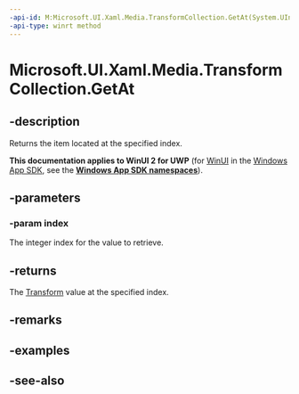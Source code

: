 ```yaml
---
-api-id: M:Microsoft.UI.Xaml.Media.TransformCollection.GetAt(System.UInt32)
-api-type: winrt method
---
```


<!-- Method syntax
public Windows.UI.Xaml.Media.Transform GetAt(System.UInt32 index)
-->

# Microsoft.UI.Xaml.Media.TransformCollection.GetAt

## -description
Returns the item located at the specified index.

**This documentation applies to WinUI 2 for UWP** (for [WinUI](/windows/apps/winui/winui3/) in the [Windows App SDK](/windows/apps/windows-app-sdk/), see the **[Windows App SDK namespaces](/windows/windows-app-sdk/api/winrt/)**).

## -parameters
### -param index
The integer index for the value to retrieve.

## -returns
The [Transform](transform.md) value at the specified index.

## -remarks

## -examples

## -see-also
